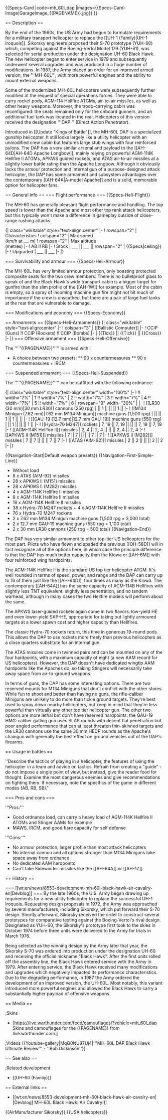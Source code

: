 {{Specs-Card
|code=mh_60l_dap
|images={{Specs-Card-Image|GarageImage_{{PAGENAME}}.jpg}}
}}

== Description ==
<!-- ''In the description, the first part should be about the history of and the creation and combat usage of the helicopter, as well as its key features. In the second part, tell the reader about the helicopter in the game. Insert a screenshot of the vehicle, so that if the novice player does not remember the vehicle by name, he will immediately understand what kind of vehicle the article is talking about.'' -->
By the end of the 1960s, the US Army had begun to formulate requirements for a military transport helicopter to replace the [[UH-1 (Family)|UH-1 Iroquois]]. Sikorsky engineers proposed their S-70 prototype (YUH-60) which, competing against the Boeing-Vertol Model 179 (YUH-61), was selected for serial production under the designation UH-60 Black Hawk. The new helicopter began to enter service in 1979 and subsequently underwent several upgrades and was produced in a huge number of modifications. In 1987, the Army placed an order for an improved armed version, the '''MH-60L''', with more powerful engines and the ability to mount external weapons.

Some of the modernized MH-60L helicopters were subsequently further modified at the request of special operations forces. They were able to carry rocket pods, AGM-114 Hellfire ATGMs, air-to-air missiles, as well as other heavy weapons. Moreover, the troop-carrying cabin was reconfigured: the seats remained only for the onboard gunners, and an additional fuel tank was located in the rear. Helicopters of this version received the designation '''DAP''' (Direct Action Penetrator).

Introduced in [[Update "Kings of Battle"]], the MH-60L DAP is a specialized gunship helicopter. It still looks largely like a utility helicopter with an unmodified crew cabin but features large stub wings with four reinforced pylons. The DAP has a very similar arsenal and payload to the [[AH-64D|AH-64D Apache Longbow]], mainly relying on powerful AGM-114K Hellfire II ATGMs, APKWS guided rockets, and ATAS air-to-air missiles at a slightly lower battle rating than the Apache Longbow. Although it obviously lacks the armour protection and internal gun of a purpose-designed attack helicopter, the DAP has some armament and subsystem advantages over the contemporary [[AH-64A|A-model Apache]] and is a solid, memorable option for helicopter fans.

== General info ==
=== Flight performance ===
{{Specs-Heli-Flight}}
<!-- ''Describe how the helicopter behaves in the air. Speed, manoeuvrability, acceleration and allowable loads - these are the most important characteristics of the vehicle.'' -->

The MH-60 has generally pleasant flight performance and handling. The top speed is lower than the Apache and most other top rank attack helicopters, but this typically won't make a difference in gameplay outside of close-range rushing attacks.

{| class="wikitable" style="text-align:center"
|-
! rowspan="2" | Characteristics
! colspan="2" | Max speed<br>(km/h at _,___ m)
! rowspan="2" | Max altitude<br>(metres)
|-
! AB !! RB
|-
! Stock
| ___ || ___ || rowspan="2" | {{Specs|ceiling}}
|-
! Upgraded
| ___ || ___
|-
|}

=== Survivability and armour ===
{{Specs-Heli-Armour}}
<!-- ''Examine the survivability of the helicopter. Note how vulnerable the structure is and how secure the pilot is, whether the fuel tanks are armoured, etc. Describe the armour, if there is any, and also mention the vulnerability of other critical systems.'' -->

The MH-60L has very limited armour protection, only boasting protected composite seats for the two crew members. There is no bulletproof glass to speak of and the Black Hawk's wide transport cabin is a bigger target for gunfire than the slim profile of the [[AH-1W]] for example. Most of the cabin is empty, so a spray of incoming machine gun fire might not hit much of importance if the crew is unscathed, but there are a pair of large fuel tanks at the rear that are vulnerable to damage.

=== Modifications and economy ===
{{Specs-Economy}}

== Armaments ==
{{Specs-Heli-Armaments}}
{| class="wikitable" style="text-align:center"
|-
! colspan="3" | [[Ballistic Computer]]
|-
! CCIP (Guns) !! CCIP (Rockets) !! CCIP (Bombs)
|-
| {{Tick}} || {{Tick}} || {{Cross}}
|-
|}
=== Offensive armament ===
{{Specs-Heli-Offensive}}
<!-- ''Describe the offensive armament of the helicopter, if any. Describe how effective the cannons and machine guns are in battle, also what ammunition belts or drums are better to use. If there is no offensive weaponry, delete this subsection.'' -->

The '''''{{PAGENAME}}''''' is armed with:

* A choice between two presets:
** 90 x countermeasures
** 90 x countermeasures + IRCM

=== Suspended armament ===
{{Specs-Heli-Suspended}}
<!-- ''Describe the helicopter's suspended armament: additional cannons under the winglets, any bombs, and rockets. Since any helicopter is essentially only a platform for suspended weaponry, this section is significant and deserves your special attention. If there is no suspended weaponry remove this subsection.'' -->

The '''''{{PAGENAME}}''''' can be outfitted with the following ordnance:

{| class="wikitable" style="text-align:center" width="100%"
|-
! !! width="7%" | 1 !! width="7%" | 2 !! width="7%" | 3 !! width="7%" | 4 !! width="7%" | 5 !! width="7%" | 6
| rowspan="9" width="30%" | <!-- <div class="ttx-image">[[File:Hardpoints_{{PAGENAME}}.png]]</div> -->
|-
! [[LR30 (30 mm)|30 mm LR30]] cannons (250 rpg)
| || 1 || || || 1 ||
|-
! [[M134 Minigun (7.62 mm)|7.62 mm M134 Minigun]] machine guns (1,500 rpg)
| || || 1 || 1 || ||
|-
! [[GAU-19 (12.7 mm)|12.7 mm GAU-19]] machine guns (550 rpg)
| || 1 || || || 1 ||
|-
! [[Hydra-70 M247]] rockets
| 7, 19 || 7, 19 || || || 7, 19 || 7, 19
|-
! [[AGM-114K Hellfire II]] missiles
| 2, 4 || 2, 4 || || || 2, 4 || 2, 4
|-
! [[APKWS II (M151)]] missiles
| 7 || 7 || || || 7 || 7
|-
! [[APKWS II (M282)]] missiles
| 7 || 7 || || || 7 || 7
|-
! [[ATAS (AIM-92)]] missiles
| 2 || 2 || || || 2 || 2
|-
|}

{{Navigation-Start|Default weapon presets}}
{{Navigation-First-Simple-Line}}

* Without load
* 8 x ATAS (AIM-92) missiles
* 28 x APKWS II (M151) missiles
* 28 x APKWS II (M282) missiles
* 4 x AGM-114K Hellfire II missiles
* 8 x AGM-114K Hellfire II missiles
* 16 x AGM-114K Hellfire II missiles
* 38 x Hydra-70 M247 rockets + 4 x AGM-114K Hellfire II missiles
* 76 x Hydra-70 M247 rockets
* 2 x 7.62 mm M134 Minigun machine guns (1,500 rpg = 3,000 total)
* 2 x 12.7 mm GAU-19 machine guns (550 rpg = 1,100 total)
* 2 x 30 mm LR30 cannons (250 rpg = 500 total)
{{Navigation-End}}

The DAP has very similar armament to other top-tier US helicopters for the most part. Pilots who have flown and spaded the previous [[OH-58D]] will in fact recognize all of the options here, in which case the principle difference is that the DAP has much better capacity than the Kiowa or [[AH-6M]] with four reinforced wing hardpoints.

The AGM-114K Hellfire II is the standard US top tier helicopter ATGM. It's well rounded in terms of speed, power, and range and the DAP can carry up to 16 of them just like the [[AH-64D]], four times as many as the Kiowa. The contemporary [[AH-64A]] has the same capacity of AGM-114B Hellfires with slightly less TNT equivalent, slightly less penetration, and no tandem warhead, although in many cases the two Hellfire models will perform about the same.

The APKWS laser-guided rockets again come in two flavors: low-yield HE and even lower-yield SAP-HE, appropriate for taking out lightly armoured targets at a lower spawn cost and higher capacity than Hellfires.

The classic Hydra-70 rockets return, this time in generous 19-round pods. This allows the DAP to use rockets more freely than previous helicopters as a close quarters substitute for an internal gun.

The ATAS missiles come in twinned pairs and can be mounted on any of the four hardpoints, with a maximum capacity of eight (a new AAM record for US helicopters). However, the DAP doesn't have dedicated wingtip AAM hardpoints like the Apaches do, so taking Stingers will necessarily take away space from air-to-ground weapons.

In terms of guns, the DAP has some interesting options. There are two reserved mounts for M134 Miniguns that don't conflict with the other stores. While fun to shoot and better than having no guns, the rifle-caliber Miniguns are unlikely to do more than tickle ground targets. They're best used to spray down nearby helicopters, but keep in mind that they're less powerful than virtually any other top tier helicopter gun. The other two options are more lethal but don't have reserved hardpoints: the GAU-19 HMG-caliber gatling gun uses SLAP rounds with decent flat penetration but poor angled performance that can at least threaten thin-skinned targets and the LR30 cannons use the same 30 mm HEDP rounds as the Apache's chaingun with generally the best effect on ground vehicles out of the DAP's firearms.

== Usage in battles ==
<!-- ''Describe the tactics of playing in a helicopter, the features of using the helicopter in a team and advice on tactics. Refrain from creating a "guide" - do not impose a single point of view, but instead, give the reader food for thought. Examine the most dangerous enemies and give recommendations on fighting them. If necessary, note the specifics of the game in different modes (AB, RB, SB).'' -->
''Describe the tactics of playing in a helicopter, the features of using the helicopter in a team and advice on tactics. Refrain from creating a "guide" - do not impose a single point of view, but instead, give the reader food for thought. Examine the most dangerous enemies and give recommendations on fighting them. If necessary, note the specifics of the game in different modes (AB, RB, SB).''

=== Pros and cons ===
<!-- ''Summarise and briefly evaluate the vehicle in terms of its characteristics and combat effectiveness. Mark its pros and cons in the bulleted list. Try not to use more than 6 points for each of the characteristics. Avoid using categorical definitions such as "bad", "good" and the like - use substitutions with softer forms such as "inadequate" and "effective".'' -->

'''Pros:'''

* Good ordnance load, can carry a heavy load of AGM-114K Hellfire II ATGMs and Stinger AAMs for example
* MAWS, IRCM, and good flare capacity for self defense

'''Cons:'''

* No armour protection, larger profile than most attack helicopters
* No internal cannon and all options stronger than M134 Miniguns take space away from ordnance
* No dedicated AAM hardpoints
* Can't take Sidewinder missiles like the [[AH-64A]] or [[AH-1Z]]

== History ==
<!-- ''Describe the history of the creation and combat usage of the helicopter in more detail than in the introduction. If the historical reference turns out to be too long, take it to a separate article, taking a link to the article about the vehicle and adding a block "/History" (example: <nowiki>https://wiki.warthunder.com/(Vehicle-name)/History</nowiki>) and add a link to it here using the <code>main</code> template. Be sure to reference text and sources by using <code><nowiki><ref></ref></nowiki></code>, as well as adding them at the end of the article with <code><nowiki><references /></nowiki></code>. This section may also include the vehicle's dev blog entry (if applicable) and the in-game encyclopedia description (under <code><nowiki>=== In-game description ===</nowiki></code>, also if applicable).'' -->
=== [[wt:en/news/8553-development-mh-60l-black-hawk-air-cavalry-en|Devblog]] ===
By the late 1960s, the U.S. Army began drawing up requirements for a new utility helicopter to replace the successful UH-1 Iroquois. Requesting design proposals in 1972, the Army was approached by several manufacturers, including Sikorsky, which put forward their S-70 design. Shortly afterward, Sikorsky received the order to construct several prototypes for comparative testing against the Boeing-Vertol's rival design. Designated as YUH-60, the Sikorsky's prototype first took to the skies in October 1974 before three units were delivered to the Army for trials in March 1976.

Being selected as the winning design by the Army later that year, the Sikorsky S-70 was ordered into production under the designation UH-60 and receiving the official nickname "Black Hawk". After the first units rolled off the assembly line, the Black Hawk entered service with the Army in 1979. After entering service, the Black Hawk received many modifications and upgrades which negatively impacted its performance characteristics. Due to the degrading performance, in 1987 the Army ordered the development of an improved version, the UH-60L. Most notably, this variant introduced more powerful engines and allowed the Black Hawk to carry a substantially higher payload of offensive weapons.

== Media ==
<!-- ''Excellent additions to the article would be video guides, screenshots from the game, and photos.'' -->

;Skins
* [https://live.warthunder.com/feed/camouflages/?vehicle=mh_60l_dap Skins and camouflages for the {{PAGENAME}} from live.warthunder.com.]

;Videos
{{Youtube-gallery|MqG0NU87Uj4|'''MH-60L DAP Black Hawk Ultimate Review''' - ''Bob Dickinson''}}

== See also ==
<!-- ''Links to the articles on the War Thunder Wiki that you think will be useful for the reader, for example:''
* ''reference to the series of the helicopter;''
* ''links to approximate analogues of other nations and research trees.'' -->

;Related development
* [[UH-60 (Family)]]

== External links ==
<!-- ''Paste links to sources and external resources, such as:''
* ''topic on the official game forum;''
* ''other literature.'' -->

* [[wt:en/news/8553-development-mh-60l-black-hawk-air-cavalry-en|[Devblog] MH-60L Black Hawk: Air Cavalry!]]

{{AirManufacturer Sikorsky}}
{{USA helicopters}}